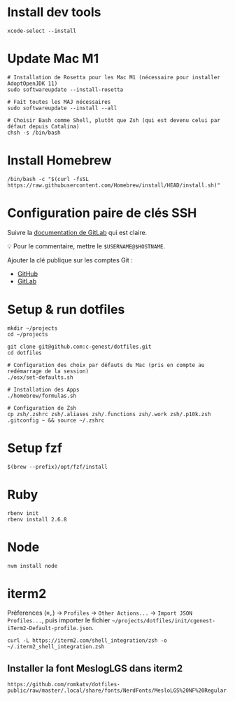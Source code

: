 # Install dev tools
```shell
xcode-select --install
```

# Update Mac M1
```shell
# Installation de Rosetta pour les Mac M1 (nécessaire pour installer AdoptOpenJDK 11)
sudo softwareupdate --install-rosetta

# Fait toutes les MAJ nécessaires
sudo softwareupdate --install --all

# Choisir Bash comme Shell, plutôt que Zsh (qui est devenu celui par défaut depuis Catalina)
chsh -s /bin/bash
```

# Install Homebrew
```shell
/bin/bash -c "$(curl -fsSL https://raw.githubusercontent.com/Homebrew/install/HEAD/install.sh)"
```

# Configuration paire de clés SSH

Suivre la [documentation de GitLab](https://docs.gitlab.com/ee/ssh/index.html#generate-an-ssh-key-pair) qui est claire.

💡 Pour le commentaire, mettre le `$USERNAME@$HOSTNAME`.

Ajouter la clé publique sur les comptes Git :
- [GitHub](https://github.com/settings/keys)
- [GitLab](https://gitlab.com/-/profile/keys)

# Setup & run dotfiles

```shell
mkdir ~/projects
cd ~/projects

git clone git@github.com:c-genest/dotfiles.git
cd dotfiles

# Configuration des choix par défauts du Mac (pris en compte au redémarrage de la session)
./osx/set-defaults.sh

# Installation des Apps
./homebrew/formulas.sh

# Configuration de Zsh
cp zsh/.zshrc zsh/.aliases zsh/.functions zsh/.work zsh/.p10k.zsh .gitconfig ~ && source ~/.zshrc
```

# Setup fzf
```shell
$(brew --prefix)/opt/fzf/install
```

# Ruby
```shell
rbenv init
rbenv install 2.6.8
```

# Node
```shell
nvm install node
```

# iterm2

Préferences (`⌘,`) → `Profiles` → `Other Actions...` → `Import JSON Profiles...`, puis importer le fichier `~/projects/dotfiles/init/cgenest-iTerm2-Default-profile.json`.

```shell
curl -L https://iterm2.com/shell_integration/zsh -o ~/.iterm2_shell_integration.zsh
```

## Installer la font MeslogLGS dans iterm2

```
https://github.com/romkatv/dotfiles-public/raw/master/.local/share/fonts/NerdFonts/MesloLGS%20NF%20Regular.ttf
```
